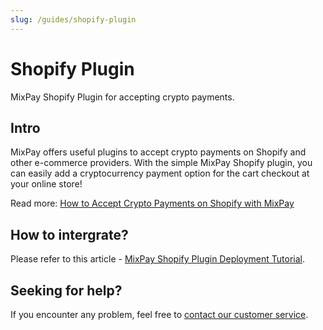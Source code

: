 ```yaml
---
slug: /guides/shopify-plugin
---
```



# Shopify Plugin

MixPay Shopify Plugin for accepting crypto payments.

## Intro

MixPay offers useful plugins to accept crypto payments on Shopify and other e-commerce providers. With the simple MixPay Shopify plugin, you can easily add a cryptocurrency payment option for the cart checkout at your online store! 

Read more: [How to Accept Crypto Payments on Shopify with MixPay](https://mixpay.me/blog/how-to-accept-crypto-payments-on-shopify-with-mixpay/)

## How to intergrate?

Please refer to this article - [MixPay Shopify Plugin Deployment Tutorial](https://help.mixpay.me/en/articles/6836902-mixpay-shopify-plugin-deployment-tutorial).

## Seeking for help?

If you encounter any problem, feel free to [contact our customer service](/guides/contact-customer-service).
